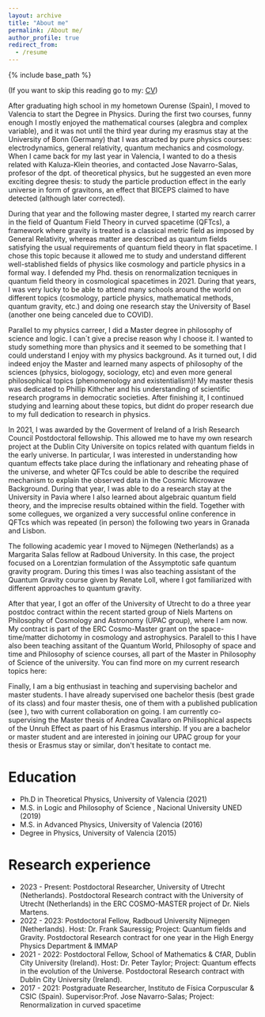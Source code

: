 ```yaml
---
layout: archive
title: "About me"
permalink: /About me/
author_profile: true
redirect_from:
  - /resume
---
```


{% include base_path %}

(If you want to skip this reading go to my: [CV](CV.pdf))

After graduating high school in my hometown Ourense (Spain), I moved to Valencia to start the Degree in Physics. During the first two courses, funny enough I mostly enjoyed the mathematical courses (alegbra and complex variable), and it was not until the third year during my erasmus stay at the University of Bonn (Germany) that I was atracted by pure physics courses: electrodynamics, general relativity, quantum mechanics and cosmology. When I came back for my last year in Valencia, I wanted to do a thesis related with Kaluza-Klein theories, and contacted Jose Navarro-Salas, profesor of the dpt. of theoretical physics, but he suggested an even more exciting degree thesis: to study the particle production effect in the early universe in form of gravitons, an effect that BICEPS claimed to have detected (although later corrected). 

During that year and the following master degree, I started my rearch carrer in the field of Quantum Field Theory in curved spacetime (QFTcs), a framework where gravity is treated is a classical metric field as imposed by General Relativity, whereas matter are described as quantum fields satisfying the usual requirements of quantum field theory in flat spacetime. I chose this topic because it allowed me to study and understand different well-stablished fields of physics like cosmology and particle physics in a formal way. I defended my Phd. thesis on renormalization tecniques in quantum field theory in cosmological spacetimes in 2021. During that years, I was very lucky to be able to attend many schools around the world on different topics (cosmology, particle physics, mathematical methods, quantum gravity, etc.) and doing one research stay the University of Basel (another one being canceled due to COVID). 

Parallel to my physics carreer, I did a Master degree in philosophy of science and logic. I can´t give a precise reason why I choose it. I wanted to study something more than physics and it seemed to be something that I could understand I enjoy with my physics background. As it turned out, I did indeed enjoy the Master and learned many aspects of philosophy of the sciences (physics, biologogy, sociology, etc) and even more general philosophical topics (phenomenology and existentialism)! My master thesis was dedicated to Phillip Kithcher and his understanding of scientific research programs in democratic societies.  After finishing it, I continued studying and learning about these topics, but didnt do proper research due to my full dedication to research in physics. 

In 2021, I was awarded by the Goverment of Ireland of a Irish Research Council Postdoctoral fellowship. This allowed me to have my own research project at the Dublin City Universite on topics related with quantum fields in the early universe. In particular, I was interested in understanding how quantum effects take place during the inflationary and reheating phase of the universe, and wheter QFTcs could be able to describe the required mechanism to explain the observed data in the Cosmic Microwave Background. During that year, I was able to do a research stay at the University in Pavia where I also learned about algebraic quantum field theory, and the imprecise results obtained within the field. Together with some collegues, we organized a very successful online conference in QFTcs which was repeated (in person) the following two years in Granada and Lisbon. 

The following academic year I moved to Nijmegen (Netherlands) as a Margarita Salas fellow at Radboud University. In this case, the project focused on a Lorentzian formulation of the Assymptotic safe quantum gravity program. During this times I was also teaching assistant of the Quantum Gravity course given by Renate Loll, where I got familiarized with different approaches to quantum gravity. 

After that year, I got an offer of the University of Utrecht to do a three year postdoc contract within the recent started group of Niels Martens on Philosophy of Cosmology and Astronomy (UPAC group), where I am now. My contract is part of the ERC Cosmo-Master grant on the space-time/matter dichotomy in cosmology and astrophysics. Paralell to this I have also been teaching assitant of the Quantum World, Philosophy of space and time and Philosophy of science courses, all part of the Master in Philosophy of Science of the university. You can find more on my current research topics here: 

Finally, I am a big enthusiast in teaching and supervising bachelor and master students. I have already supervised one bachelor thesis (best grade of its class) and four master thesis, one of them with a published publication (see ), two with current collaboration on going. I am currently co-supervising the Master thesis of Andrea Cavallaro on Philisophical aspects of the Unruh Effect as paart of his Erasmus intership. If you are a bachelor or master student and are interested in joining our UPAC group for your thesis or Erasmus stay or similar, don't hesitate to contact me. 






Education
======
* Ph.D in Theoretical Physics, University of Valencia (2021) 
* M.S. in Logic and Philosophy of Science , Nacional University UNED (2019)
* M.S. in Advanced Physics, University of Valencia (2016)
* Degree in Physics, University of Valencia (2015)

Research experience
======
* 2023 - Present: Postdoctoral Researcher, University of Utrecht (Netherlands).
Postdoctoral Research contract with the University of Utrecht (Netherlands) in the ERC COSMO-MASTER project of Dr. Niels Martens.
* 2022 - 2023: Postdoctoral Fellow, Radboud University Nijmegen (Netherlands).
Host: Dr. Frank Sauressig; Project: Quantum fields and Gravity.
Postdoctoral Research contract for one year in the High Energy Physics Department & IMMAP
* 2021 - 2022: Postdoctoral Fellow, School of Mathematics & CfAR, Dublin City University (Ireland).
Host: Dr. Peter Taylor; Project: Quantum effects in the evolution of the Universe.
Postdoctoral Research contract with Dublin City University (Ireland).
* 2017 - 2021: Postgraduate Researcher, Instituto de Física Corpuscular & CSIC (Spain).
Supervisor:Prof. Jose Navarro-Salas; Project: Renormalization in curved spacetime
  



